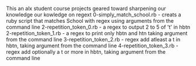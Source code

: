 This an alx student course projects geared toward sharpening our knowledge our kowledge on regext
0-simply_match_school.rb - creats a ruby script that matches School with regex using arguments from the command line
2-repetition_token_0.rb - a regex to output 2 to 5 of 't' in hbtn
2-repetition_token_1.rb - a regex to print only hbtn and htn taking argument from the command line
3-repetition_token_2.rb - regex add atleast a t in hbtn, taking argument from the command line
4-repetition_token_3.rb - regex add optionally a t or more in hbtn, taking argument from the command line
